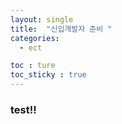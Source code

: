 ```yaml
---
layout: single
title:  "신입개발자 준비 "
categories:
  - ect

toc : ture
toc_sticky : true
---
```

<!-- 위는 머릿말임 아래부터 포스트 본문 -->


### test!!